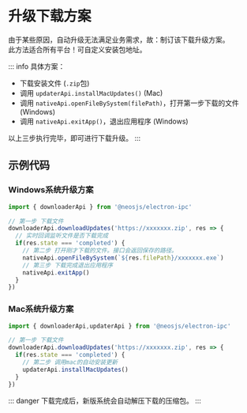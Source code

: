# 升级下载方案

由于某些原因，自动升级无法满足业务需求，故：制订该下载升级方案。  
此方法适合所有平台！可自定义安装包地址。

::: info
具体方案：
- 下载安装文件 (`.zip`包)
- 调用 `updaterApi.installMacUpdates()` (Mac)
- 调用 `nativeApi.openFileBySystem(filePath)`，打开第一步下载的文件 (Windows)
- 调用 `nativeApi.exitApp()`，退出应用程序 (Windows)

以上三步执行完毕，即可进行下载升级。
:::

## 示例代码
### Windows系统升级方案
```js
import { downloaderApi } from '@neosjs/electron-ipc'

// 第一步 下载文件
downloaderApi.downloadUpdates('https://xxxxxxx.zip', res => {
  // 实时回调监听文件是否下载完成
  if(res.state === 'completed') {
    // 第二步 打开刚才下载的文件。接口会返回保存的路径。
    nativeApi.openFileBySystem(`${res.filePath}/xxxxxxx.exe`)
    // 第三步 下载完成退出应用程序
    nativeApi.exitApp() 
  }
})
```

### Mac系统升级方案
```js
import { downloaderApi,updaterApi } from '@neosjs/electron-ipc'

// 第一步 下载文件
downloaderApi.downloadUpdates('https://xxxxxxx.zip', res => {
  if(res.state === 'completed') {
    // 第二步 调用mac的自动安装更新
    updaterApi.installMacUpdates()
  }
})

```
::: danger
下载完成后，新版系统会自动解压下载的压缩包。
:::

